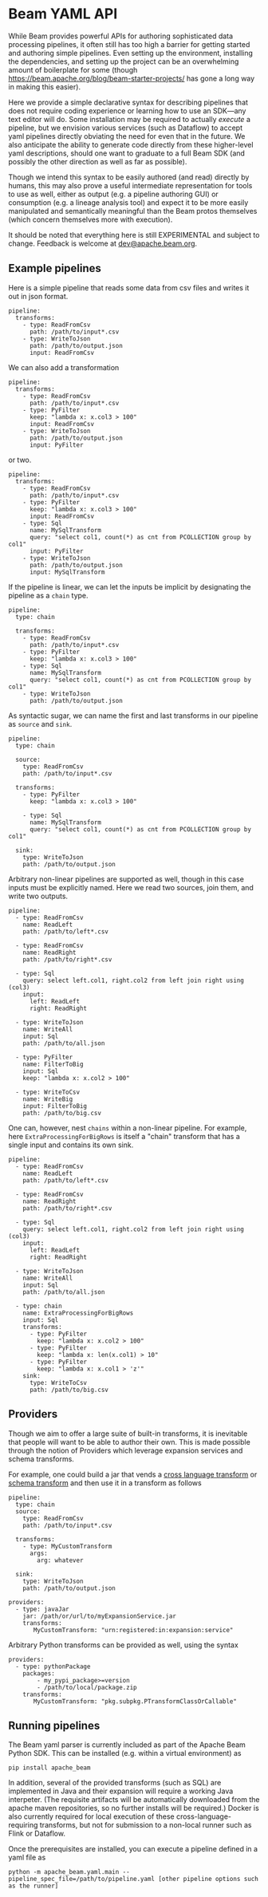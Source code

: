 <!--
    Licensed to the Apache Software Foundation (ASF) under one
    or more contributor license agreements.  See the NOTICE file
    distributed with this work for additional information
    regarding copyright ownership.  The ASF licenses this file
    to you under the Apache License, Version 2.0 (the
    "License"); you may not use this file except in compliance
    with the License.  You may obtain a copy of the License at

      http://www.apache.org/licenses/LICENSE-2.0

    Unless required by applicable law or agreed to in writing,
    software distributed under the License is distributed on an
    "AS IS" BASIS, WITHOUT WARRANTIES OR CONDITIONS OF ANY
    KIND, either express or implied.  See the License for the
    specific language governing permissions and limitations
    under the License.
-->

# Beam YAML API

While Beam provides powerful APIs for authoring sophisticated data
processing pipelines, it often still has too high a barrier for
getting started and authoring simple pipelines. Even setting up the
environment, installing the dependencies, and setting up the project
can be an overwhelming amount of boilerplate for some (though
https://beam.apache.org/blog/beam-starter-projects/ has gone a long
way in making this easier).

Here we provide a simple declarative syntax for describing pipelines
that does not require coding experience or learning how to use an
SDK&mdash;any text editor will do.
Some installation may be required to actually *execute* a pipeline, but
we envision various services (such as Dataflow) to accept yaml pipelines
directly obviating the need for even that in the future.
We also anticipate the ability to generate code directly from these
higher-level yaml descriptions, should one want to graduate to a full
Beam SDK (and possibly the other direction as well as far as possible).

Though we intend this syntax to be easily authored (and read) directly by
humans, this may also prove a useful intermediate representation for
tools to use as well, either as output (e.g. a pipeline authoring GUI)
or consumption (e.g. a lineage analysis tool) and expect it to be more
easily manipulated and semantically meaningful than the Beam protos
themselves (which concern themselves more with execution).

It should be noted that everything here is still EXPERIMENTAL and subject
to change. Feedback is welcome at dev@apache.beam.org.

## Example pipelines

Here is a simple pipeline that reads some data from csv files and
writes it out in json format.

```
pipeline:
  transforms:
    - type: ReadFromCsv
      path: /path/to/input*.csv
    - type: WriteToJson
      path: /path/to/output.json
      input: ReadFromCsv
```

We can also add a transformation

```
pipeline:
  transforms:
    - type: ReadFromCsv
      path: /path/to/input*.csv
    - type: PyFilter
      keep: "lambda x: x.col3 > 100"
      input: ReadFromCsv
    - type: WriteToJson
      path: /path/to/output.json
      input: PyFilter
```

or two.

```
pipeline:
  transforms:
    - type: ReadFromCsv
      path: /path/to/input*.csv
    - type: PyFilter
      keep: "lambda x: x.col3 > 100"
      input: ReadFromCsv
    - type: Sql
      name: MySqlTransform
      query: "select col1, count(*) as cnt from PCOLLECTION group by col1"
      input: PyFilter
    - type: WriteToJson
      path: /path/to/output.json
      input: MySqlTransform
```

If the pipeline is linear, we can let the inputs be implicit by designating
the pipeline as a `chain` type.

```
pipeline:
  type: chain

  transforms:
    - type: ReadFromCsv
      path: /path/to/input*.csv
    - type: PyFilter
      keep: "lambda x: x.col3 > 100"
    - type: Sql
      name: MySqlTransform
      query: "select col1, count(*) as cnt from PCOLLECTION group by col1"
    - type: WriteToJson
      path: /path/to/output.json
```

As syntactic sugar, we can name the first and last transforms in our pipeline
as `source` and `sink`.

```
pipeline:
  type: chain

  source:
    type: ReadFromCsv
    path: /path/to/input*.csv

  transforms:
    - type: PyFilter
      keep: "lambda x: x.col3 > 100"

    - type: Sql
      name: MySqlTransform
      query: "select col1, count(*) as cnt from PCOLLECTION group by col1"

  sink:
    type: WriteToJson
    path: /path/to/output.json
```

Arbitrary non-linear pipelines are supported as well, though in this case
inputs must be explicitly named.
Here we read two sources, join them, and write two outputs.

```
pipeline:
  - type: ReadFromCsv
    name: ReadLeft
    path: /path/to/left*.csv

  - type: ReadFromCsv
    name: ReadRight
    path: /path/to/right*.csv

  - type: Sql
    query: select left.col1, right.col2 from left join right using (col3)
    input:
      left: ReadLeft
      right: ReadRight

  - type: WriteToJson
    name: WriteAll
    input: Sql
    path: /path/to/all.json

  - type: PyFilter
    name: FilterToBig
    input: Sql
    keep: "lambda x: x.col2 > 100"

  - type: WriteToCsv
    name: WriteBig
    input: FilterToBig
    path: /path/to/big.csv
```

One can, however, nest `chains` within a non-linear pipeline.
For example, here `ExtraProcessingForBigRows` is itself a "chain" transform
that has a single input and contains its own sink.

```
pipeline:
  - type: ReadFromCsv
    name: ReadLeft
    path: /path/to/left*.csv

  - type: ReadFromCsv
    name: ReadRight
    path: /path/to/right*.csv

  - type: Sql
    query: select left.col1, right.col2 from left join right using (col3)
    input:
      left: ReadLeft
      right: ReadRight

  - type: WriteToJson
    name: WriteAll
    input: Sql
    path: /path/to/all.json

  - type: chain
    name: ExtraProcessingForBigRows
    input: Sql
    transforms:
      - type: PyFilter
        keep: "lambda x: x.col2 > 100"
      - type: PyFilter
        keep: "lambda x: len(x.col1) > 10"
      - type: PyFilter
        keep: "lambda x: x.col1 > 'z'"
    sink:
      type: WriteToCsv
      path: /path/to/big.csv
```

## Providers

Though we aim to offer a large suite of built-in transforms, it is inevitable
that people will want to be able to author their own. This is made possible
through the notion of Providers which leverage expansion services and
schema transforms.

For example, one could build a jar that vends a
[cross language transform](https://beam.apache.org/documentation/sdks/python-multi-language-pipelines/)
or [schema transform](https://beam.apache.org/releases/javadoc/current/org/apache/beam/sdk/schemas/transforms/SchemaTransformProvider.html)
and then use it in a transform as follows

```
pipeline:
  type: chain
  source:
    type: ReadFromCsv
    path: /path/to/input*.csv

  transforms:
    - type: MyCustomTransform
      args:
        arg: whatever

  sink:
    type: WriteToJson
    path: /path/to/output.json

providers:
  - type: javaJar
    jar: /path/or/url/to/myExpansionService.jar
    transforms:
       MyCustomTransform: "urn:registered:in:expansion:service"
```

Arbitrary Python transforms can be provided as well, using the syntax

```
providers:
  - type: pythonPackage
    packages:
        - my_pypi_package>=version
        - /path/to/local/package.zip
    transforms:
       MyCustomTransform: "pkg.subpkg.PTransformClassOrCallable"
```

## Running pipelines

The Beam yaml parser is currently included as part of the Apache Beam Python SDK.
This can be installed (e.g. within a virtual environment) as

```
pip install apache_beam
```

In addition, several of the provided transforms (such as SQL) are implemented
in Java and their expansion will require a working Java interpeter. (The
requisite artifacts will be automatically downloaded from the apache maven
repositories, so no further installs will be required.)
Docker is also currently required for local execution of these
cross-language-requiring transforms, but not for submission to a non-local
runner such as Flink or Dataflow.

Once the prerequisites are installed, you can execute a pipeline defined
in a yaml file as

```
python -m apache_beam.yaml.main --pipeline_spec_file=/path/to/pipeline.yaml [other pipeline options such as the runner]
```
